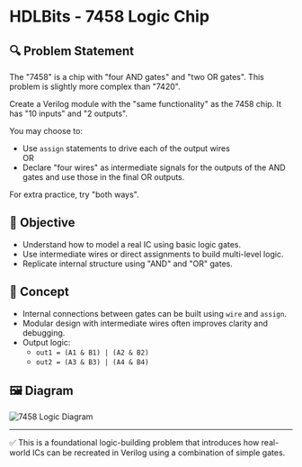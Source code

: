 # HDLBits - 7458 Logic Chip

## 🔍 Problem Statement

The "7458" is a chip with "four AND gates" and "two OR gates". This problem is slightly more complex than "7420".

Create a Verilog module with the "same functionality" as the 7458 chip. It has "10 inputs" and "2 outputs".

You may choose to:
- Use `assign` statements to drive each of the output wires  
OR  
- Declare "four wires" as intermediate signals for the outputs of the AND gates and use those in the final OR outputs.

For extra practice, try "both ways".

## 🎯 Objective
- Understand how to model a real IC using basic logic gates.
- Use intermediate wires or direct assignments to build multi-level logic.
- Replicate internal structure using "AND" and "OR" gates.

## 🧠 Concept
- Internal connections between gates can be built using `wire` and `assign`.
- Modular design with intermediate wires often improves clarity and debugging.
- Output logic:
  - `out1 = (A1 & B1) | (A2 & B2)`
  - `out2 = (A3 & B3) | (A4 & B4)`

## 🖼️ Diagram
![7458 Logic Diagram](https://hdlbits.01xz.net/mw/images/e/e1/7458.png)

---

✅ This is a foundational logic-building problem that introduces how real-world ICs can be recreated in Verilog using a combination of simple gates.
